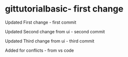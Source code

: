 # gittutorialbasic- first change

Updated First change - first commit

Updated Second change from ui - second commit

Updated Third change from ui - third commit

Added for conflicts - from vs code